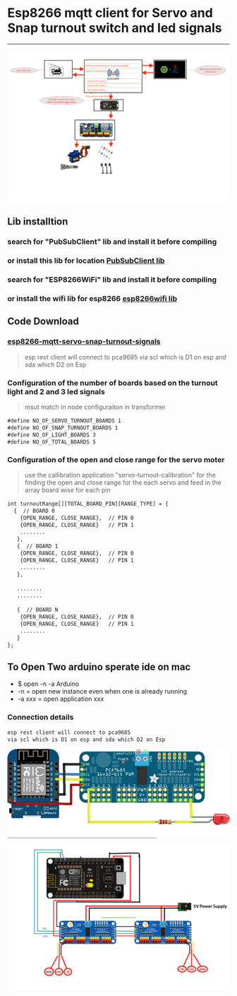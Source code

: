 # Esp8266 mqtt client for Servo and Snap turnout switch and led signals 

---

![img](../../image/dig9.png)


## Lib installtion 
### search for "PubSubClient" lib and install it before compiling 
### or install this lib for location [PubSubClient lib ](https://github.com/Adarsh-Model-Trains/jmri-mqtt-spring-transformer-wireless-eco-system/raw/main/lib/pubsubclient.zip)

### search for "ESP8266WiFi" lib and install it before compiling 
### or install the wifi lib for esp8266 [esp8266wifi lib](https://github.com/Adarsh-Model-Trains/jmri-mqtt-spring-transformer-wireless-eco-system/raw/main/lib/ESP8266WiFi.zip)


## Code Download 
### [esp8266-mqtt-servo-snap-turnout-signals](https://github.com/Adarsh-Model-Trains/jmri-mqtt-spring-transformer-wireless-eco-system/raw/production/ESP-SOLUTIONS/zip/eesp8266-mqtt-servo-snap-turnout-signals.zip)


> esp rest client will connect to pca9685 
> via scl which is D1 on esp and sda which D2 on Esp 

### Configuration of the number of boards based on the turnout light and 2 and 3 led signals 
> msut match in node configuraiton in transformer 
```
#define NO_OF_SERVO_TURNOUT_BOARDS 1
#define NO_OF_SNAP_TURNOUT_BOARDS 1
#define NO_OF_LIGHT_BOARDS 3
#define NO_OF_TOTAL_BOARDS 5
```


### Configuration of the open and close range for the servo moter 
> use the callibration application "servo-turnout-calibration" for the finding the open and close range 
> for the each servo and feed in the array board wise for each pin 

```
int turnoutRange[][TOTAL_BOARD_PIN][RANGE_TYPE] = {
  {  // BOARD 0 
    {OPEN_RANGE, CLOSE_RANGE},  // PIN 0
    {OPEN_RANGE, CLOSE_RANGE}   // PIN 1
    ........
   },
   {  // BOARD 1 
    {OPEN_RANGE, CLOSE_RANGE},  // PIN 0
    {OPEN_RANGE, CLOSE_RANGE}   // PIN 1
    ........
   },
   
   ........
   ........
   
   {  // BOARD N 
    {OPEN_RANGE, CLOSE_RANGE},  // PIN 0
    {OPEN_RANGE, CLOSE_RANGE}   // PIN 1
    ........
   }
};
```


## To Open Two arduino sperate ide on mac 
* $ open -n -a Arduino
* -n = open new instance even when one is already running
* -a xxx = open application xxx

### Connection details 
```
esp rest client will connect to pca9685 
via scl which is D1 on esp and sda which D2 on Esp 

```

![img](../../image/esp8266-pca9685.jpg)

![img](../../image/esp-pca9685.png)


